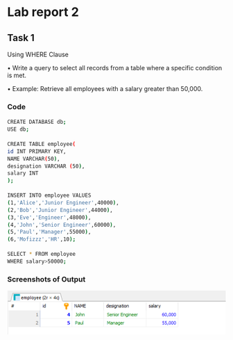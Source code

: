 
# Lab report 2




## Task 1
Using WHERE Clause

•  Write a query to select all records from a table where a specific condition is met.

•  Example: Retrieve all employees with a salary greater than 50,000.
### Code



```bash
CREATE DATABASE db;
USE db;

CREATE TABLE employee(
id INT PRIMARY KEY,
NAME VARCHAR(50),
designation VARCHAR (50),
salary INT
);

INSERT INTO employee VALUES
(1,'Alice','Junior Engineer',40000),
(2,'Bob','Junior Engineer',44000),
(3,'Eve','Engineer',48000),
(4,'John','Senior Engineer',60000),
(5,'Paul','Manager',55000),
(6,'Mofizzz','HR',10);

SELECT * FROM employee
WHERE salary>50000;
```


### Screenshots of Output

![App Screenshot](https://github.com/AbrarShazid/DBMS/blob/main/Lab%20report%202/Images%20of%20Output/1%20output.png)


